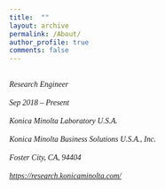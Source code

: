 ```yaml
---
title:  ""
layout: archive
permalink: /About/
author_profile: true
comments: false
---
```


*<br/><span style="font-family:Times New Roman; font-size:1 em;"> Research Engineer </span><br/>
<br/><span style="font-family:Times New Roman; font-size:1 em;"> Sep 2018 – Present </span><br/>
<br/><span style="font-family:Times New Roman; font-size:1 em;"> Konica Minolta Laboratory U.S.A. </span><br/>
<br/><span style="font-family:Times New Roman; font-size:1 em;"> Konica Minolta Business Solutions U.S.A., Inc. </span><br/>
<br/><span style="font-family:Times New Roman; font-size:1 em;"> Foster City, CA, 94404 </span><br/>
<br/><span style="font-family:Times New Roman; font-size:1 em;"> https://research.konicaminolta.com/</span><br/>*




